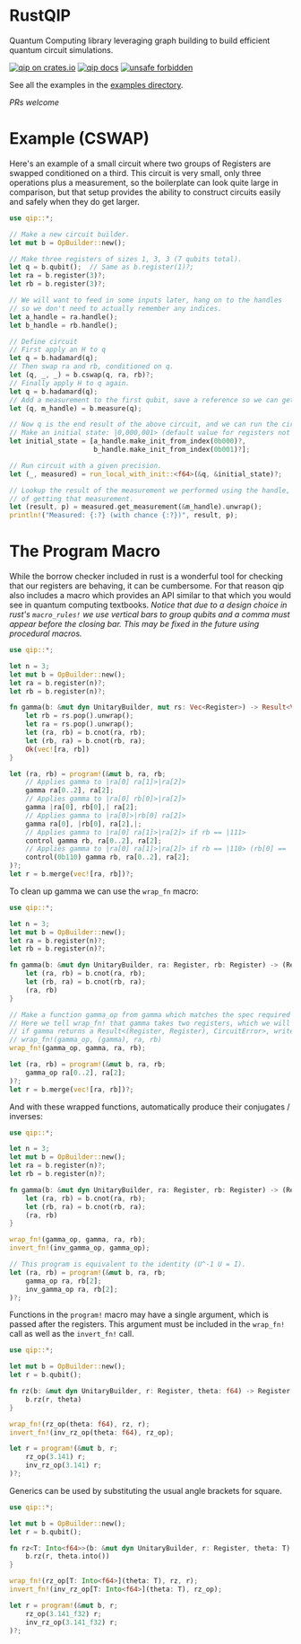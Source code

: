 # RustQIP

Quantum Computing library leveraging graph building to build efficient quantum circuit
simulations.

[![qip on crates.io](https://img.shields.io/crates/v/qip.svg)](https://crates.io/crates/qip)
[![qip docs](https://img.shields.io/badge/docs-docs.rs-orange.svg)](https://docs.rs/qip)
[![unsafe forbidden](https://img.shields.io/badge/unsafe-forbidden-success.svg)](https://github.com/rust-secure-code/safety-dance/)

See all the examples in the [examples directory](https://github.com/Renmusxd/RustQIP/tree/master/examples).

*PRs welcome*

# Example (CSWAP)
Here's an example of a small circuit where two groups of Registers are swapped conditioned on a
third. This circuit is very small, only three operations plus a measurement, so the boilerplate
can look quite large in comparison, but that setup provides the ability to construct circuits
easily and safely when they do get larger.
```rust
use qip::*;

// Make a new circuit builder.
let mut b = OpBuilder::new();

// Make three registers of sizes 1, 3, 3 (7 qubits total).
let q = b.qubit();  // Same as b.register(1)?;
let ra = b.register(3)?;
let rb = b.register(3)?;

// We will want to feed in some inputs later, hang on to the handles
// so we don't need to actually remember any indices.
let a_handle = ra.handle();
let b_handle = rb.handle();

// Define circuit
// First apply an H to q
let q = b.hadamard(q);
// Then swap ra and rb, conditioned on q.
let (q, _, _) = b.cswap(q, ra, rb)?;
// Finally apply H to q again.
let q = b.hadamard(q);
// Add a measurement to the first qubit, save a reference so we can get the result later.
let (q, m_handle) = b.measure(q);

// Now q is the end result of the above circuit, and we can run the circuit by referencing it.
// Make an initial state: |0,000,001> (default value for registers not mentioned is 0).
let initial_state = [a_handle.make_init_from_index(0b000)?,
                     b_handle.make_init_from_index(0b001)?];

// Run circuit with a given precision.
let (_, measured) = run_local_with_init::<f64>(&q, &initial_state)?;

// Lookup the result of the measurement we performed using the handle, and the probability
// of getting that measurement.
let (result, p) = measured.get_measurement(&m_handle).unwrap();
println!("Measured: {:?} (with chance {:?})", result, p);
```
# The Program Macro
While the borrow checker included in rust is a wonderful tool for checking that our registers
are behaving, it can be cumbersome. For that reason qip also includes a macro which provides an
API similar to that which you would see in quantum computing textbooks.
*Notice that due to a design choice in rust's `macro_rules!` we use vertical bars to group qubits
and a comma must appear before the closing bar. This may be fixed in the future using procedural
macros.*
```rust
use qip::*;

let n = 3;
let mut b = OpBuilder::new();
let ra = b.register(n)?;
let rb = b.register(n)?;

fn gamma(b: &mut dyn UnitaryBuilder, mut rs: Vec<Register>) -> Result<Vec<Register>, CircuitError> {
    let rb = rs.pop().unwrap();
    let ra = rs.pop().unwrap();
    let (ra, rb) = b.cnot(ra, rb);
    let (rb, ra) = b.cnot(rb, ra);
    Ok(vec![ra, rb])
}

let (ra, rb) = program!(&mut b, ra, rb;
    // Applies gamma to |ra[0] ra[1]>|ra[2]>
    gamma ra[0..2], ra[2];
    // Applies gamma to |ra[0] rb[0]>|ra[2]>
    gamma |ra[0], rb[0],| ra[2];
    // Applies gamma to |ra[0]>|rb[0] ra[2]>
    gamma ra[0], |rb[0], ra[2],|;
    // Applies gamma to |ra[0] ra[1]>|ra[2]> if rb == |111>
    control gamma rb, ra[0..2], ra[2];
    // Applies gamma to |ra[0] ra[1]>|ra[2]> if rb == |110> (rb[0] == |0>, rb[1] == 1, ...)
    control(0b110) gamma rb, ra[0..2], ra[2];
)?;
let r = b.merge(vec![ra, rb])?;
```
To clean up gamma we can use the `wrap_fn` macro:
```rust
use qip::*;

let n = 3;
let mut b = OpBuilder::new();
let ra = b.register(n)?;
let rb = b.register(n)?;

fn gamma(b: &mut dyn UnitaryBuilder, ra: Register, rb: Register) -> (Register, Register) {
    let (ra, rb) = b.cnot(ra, rb);
    let (rb, ra) = b.cnot(rb, ra);
    (ra, rb)
}

// Make a function gamma_op from gamma which matches the spec required by program!(...).
// Here we tell wrap_fn! that gamma takes two registers, which we will internally call ra, rb.
// if gamma returns a Result<(Register, Register), CircuitError>, write (gamma) instead.
// wrap_fn!(gamma_op, (gamma), ra, rb)
wrap_fn!(gamma_op, gamma, ra, rb);

let (ra, rb) = program!(&mut b, ra, rb;
    gamma_op ra[0..2], ra[2];
)?;
let r = b.merge(vec![ra, rb])?;
```
And with these wrapped functions, automatically produce their conjugates / inverses:
```rust
use qip::*;

let n = 3;
let mut b = OpBuilder::new();
let ra = b.register(n)?;
let rb = b.register(n)?;

fn gamma(b: &mut dyn UnitaryBuilder, ra: Register, rb: Register) -> (Register, Register) {
    let (ra, rb) = b.cnot(ra, rb);
    let (rb, ra) = b.cnot(rb, ra);
    (ra, rb)
}

wrap_fn!(gamma_op, gamma, ra, rb);
invert_fn!(inv_gamma_op, gamma_op);

// This program is equivalent to the identity (U^-1 U = I).
let (ra, rb) = program!(&mut b, ra, rb;
    gamma_op ra, rb[2];
    inv_gamma_op ra, rb[2];
)?;
```

Functions in the `program!` macro may have a single argument, which is passed after the registers.
This argument must be included in the `wrap_fn!` call as well as the `invert_fn!` call.
```rust
use qip::*;

let mut b = OpBuilder::new();
let r = b.qubit();

fn rz(b: &mut dyn UnitaryBuilder, r: Register, theta: f64) -> Register {
    b.rz(r, theta)
}

wrap_fn!(rz_op(theta: f64), rz, r);
invert_fn!(inv_rz_op(theta: f64), rz_op);

let r = program!(&mut b, r;
    rz_op(3.141) r;
    inv_rz_op(3.141) r;
)?;
```


Generics can be used by substituting the usual angle brackets for square.
```rust
use qip::*;

let mut b = OpBuilder::new();
let r = b.qubit();

fn rz<T: Into<f64>>(b: &mut dyn UnitaryBuilder, r: Register, theta: T) -> Register {
    b.rz(r, theta.into())
}

wrap_fn!(rz_op[T: Into<f64>](theta: T), rz, r);
invert_fn!(inv_rz_op[T: Into<f64>](theta: T), rz_op);

let r = program!(&mut b, r;
    rz_op(3.141_f32) r;
    inv_rz_op(3.141_f32) r;
)?;
```


